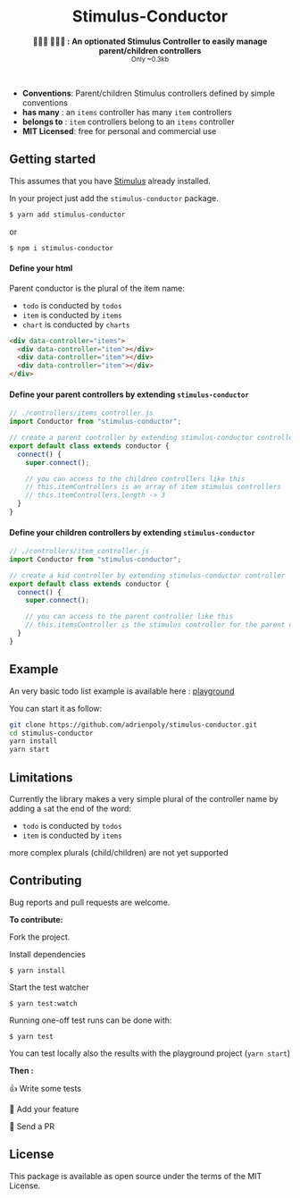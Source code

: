 <h1 align="center">Stimulus-Conductor</h1>

<p align="center">
  <b>👩‍👧‍👦 👨‍👧‍👦 : An optionated Stimulus Controller to easily manage parent/children controllers</b></br>
  <sub>Only ~0.3kb <sub>
</p>
<br />

- **Conventions**: Parent/children Stimulus controllers defined by simple conventions
- **has many** : an `items` controller has many `item` controllers
- **belongs to** : `item` controllers belong to an `items` controller
- **MIT Licensed**: free for personal and commercial use

## Getting started

This assumes that you have [Stimulus](https://stimulusjs.org/handbook/installing) already installed.

In your project just add the `stimulus-conductor` package.

```bash
$ yarn add stimulus-conductor
```

or

```bash
$ npm i stimulus-conductor
```

#### Define your html

Parent conductor is the plural of the item name:

- `todo` is conducted by `todos`
- `item` is conducted by `items`
- `chart` is conducted by `charts`

```html
<div data-controller="items">
  <div data-controller="item"></div>
  <div data-controller="item"></div>
  <div data-controller="item"></div>
</div>
```

#### Define your parent controllers by extending `stimulus-conductor`

```js
// ./controllers/items_controller.js
import Conductor from "stimulus-conductor";

// create a parent controller by extending stimulus-conductor controller
export default class extends conductor {
  connect() {
    super.connect();

    // you can access to the children controllers like this
    // this.itemControllers is an array of item stimulus controllers
    // this.itemControllers.length -> 3
  }
}
```

#### Define your children controllers by extending `stimulus-conductor`

```js
// ./controllers/item_controller.js
import Conductor from "stimulus-conductor";

// create a kid controller by extending stimulus-conductor controller
export default class extends conductor {
  connect() {
    super.connect();

    // you can access to the parent controller like this
    // this.itemsController is the stimulus controller for the parent controller
  }
}
```

## Example

An very basic todo list example is available here : [playground](./playground)

You can start it as follow:

```bash
git clone https://github.com/adrienpoly/stimulus-conductor.git
cd stimulus-conductor
yarn install
yarn start
```

## Limitations

Currently the library makes a very simple plural of the controller name by adding a `s`at the end of the word:

- `todo` is conducted by `todos`
- `item` is conducted by `items`

more complex plurals (child/children) are not yet supported

## Contributing

Bug reports and pull requests are welcome.

**To contribute:**

Fork the project.

Install dependencies

`$ yarn install`

Start the test watcher

`$ yarn test:watch`

Running one-off test runs can be done with:

`$ yarn test`

You can test locally also the results with the playground project (`yarn start`)

**Then :**

👍 Write some tests

💪 Add your feature

🚀 Send a PR

## License

This package is available as open source under the terms of the MIT License.
